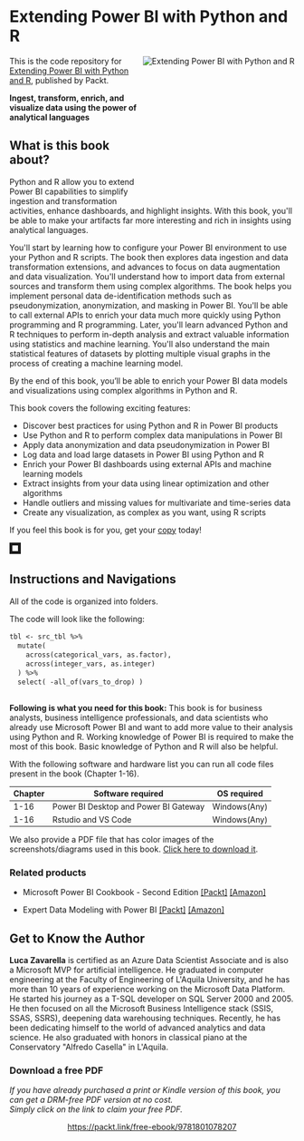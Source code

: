 # 	Extending Power BI with Python and R

<a href="https://www.packtpub.com/product/extending-power-bi-with-python-and-r/9781801078207"><img src="https://static.packt-cdn.com/products/9781801078207/cover/smaller" alt="Extending Power BI with Python and R" height="256px" align="right"></a>

This is the code repository for [Extending Power BI with Python and R](https://www.packtpub.com/product/extending-power-bi-with-python-and-r/9781801078207), published by Packt.

**Ingest, transform, enrich, and visualize data using the power of analytical languages**

## What is this book about?

Python and R allow you to extend Power BI capabilities to simplify ingestion and transformation activities, enhance dashboards, and highlight insights. With this book, you'll be able to make your artifacts far more interesting and rich in insights using analytical languages.

You'll start by learning how to configure your Power BI environment to use your Python and R scripts. The book then explores data ingestion and data transformation extensions, and advances to focus on data augmentation and data visualization. You'll understand how to import data from external sources and transform them using complex algorithms. The book helps you implement personal data de-identification methods such as pseudonymization, anonymization, and masking in Power BI. You'll be able to call external APIs to enrich your data much more quickly using Python programming and R programming. Later, you'll learn advanced Python and R techniques to perform in-depth analysis and extract valuable information using statistics and machine learning. You'll also understand the main statistical features of datasets by plotting multiple visual graphs in the process of creating a machine learning model.

By the end of this book, you’ll be able to enrich your Power BI data models and visualizations using complex algorithms in Python and R.

This book covers the following exciting features: 
* Discover best practices for using Python and R in Power BI products
* Use Python and R to perform complex data manipulations in Power BI
* Apply data anonymization and data pseudonymization in Power BI
* Log data and load large datasets in Power BI using Python and R
* Enrich your Power BI dashboards using external APIs and machine learning models
* Extract insights from your data using linear optimization and other algorithms
* Handle outliers and missing values for multivariate and time-series data
* Create any visualization, as complex as you want, using R scripts

If you feel this book is for you, get your [copy](https://www.amazon.com/Extending-Power-Python-transform-analytical-ebook/dp/B09CQ5G53Y/ref=sr_1_1?crid=23ZIHDLXFV8KJ&dchild=1&keywords=extending+power+bi+with+python+and+r&qid=1635751617&sprefix=Extending+Power%2Caps%2C363&sr=8-1) today!

<a href="https://www.packtpub.com/product/extending-power-bi-with-python-and-r/9781801078207"><img src="https://raw.githubusercontent.com/PacktPublishing/GitHub/master/GitHub.png" alt="https://www.packtpub.com/" border="5" /></a>

## Instructions and Navigations
All of the code is organized into folders.

The code will look like the following:

```
tbl <- src_tbl %>%
  mutate(
    across(categorical_vars, as.factor),
    across(integer_vars, as.integer)
  ) %>%
  select( -all_of(vars_to_drop) )
  
```
**Following is what you need for this book:**
This book is for business analysts, business intelligence professionals, and data scientists who already use Microsoft Power BI and want to add more value to their analysis using Python and R. Working knowledge of Power BI is required to make the most of this book. Basic knowledge of Python and R will also be helpful.

With the following software and hardware list you can run all code files present in the book (Chapter 1-16).

| Chapter  | Software required                                                                    | OS required                        |
| -------- | -------------------------------------------------------------------------------------| -----------------------------------|
|  	1-16	   |   	Power BI Desktop and Power BI Gateway                                			  | Windows(Any) | 		
|  	1-16	   |   	Rstudio and VS Code                                			       | Windows(Any) | 

We also provide a PDF file that has color images of the screenshots/diagrams used in this book. [Click here to download it](http://www.packtpub.com/sites/default/files/downloads/9781801078207_ColorImages.pdf).

### Related products <Other books you may enjoy>
* Microsoft   Power BI Cookbook - Second Edition [[Packt]](https://www.packtpub.com/product/microsoft-power-bi-cookbook-second-edition/9781801813044) [[Amazon]](https://www.amazon.in/Microsoft-Power-Cookbook-expertise-hands-ebook/dp/B09GKHW31G/ref=sr_1_3?keywords=Microsoft+Power+BI+Cookbook&qid=1638873909&sr=8-3)
  
* Expert Data Modeling with Power BI [[Packt]](https://www.packtpub.com/product/expert-data-modeling-with-power-bi/9781800205697) [[Amazon]](https://www.amazon.in/Expert-Data-Modeling-Power-optimized/dp/1800205694/ref=sr_1_2?keywords=Expert+Data+Modeling+with+Power+BI&qid=1638873830&sr=8-2)


  
## Get to Know the Author
**Luca Zavarella** is certified as an Azure Data Scientist Associate and is also a Microsoft MVP for artificial intelligence. He graduated in computer engineering at the Faculty of Engineering of L'Aquila University, and he has more than 10 years of experience working on the Microsoft Data Platform. He started his journey as a T-SQL developer on SQL Server 2000 and 2005. He then focused on all the Microsoft Business Intelligence stack (SSIS, SSAS, SSRS), deepening data warehousing techniques. Recently, he has been dedicating himself to the world of advanced analytics and data science. He also graduated with honors in classical piano at the Conservatory "Alfredo Casella" in L'Aquila.
### Download a free PDF

 <i>If you have already purchased a print or Kindle version of this book, you can get a DRM-free PDF version at no cost.<br>Simply click on the link to claim your free PDF.</i>
<p align="center"> <a href="https://packt.link/free-ebook/9781801078207">https://packt.link/free-ebook/9781801078207 </a> </p>